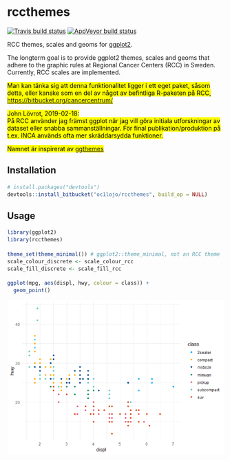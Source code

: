 
<!-- README.md is generated from README.Rmd. Please edit that file. -->

# rccthemes

[![Travis build
status](https://travis-ci.org/oc1lojo/rccthemes.svg?branch=master)](https://travis-ci.org/oc1lojo/rccthemes)
[![AppVeyor build
status](https://ci.appveyor.com/api/projects/status/bitbucket/oc1lojo/rccthemes?branch=master&svg=true)](https://ci.appveyor.com/project/oc1lojo/rccthemes)

RCC themes, scales and geoms for
[ggplot2](https://ggplot2.tidyverse.org).

The longterm goal is to provide ggplot2 themes, scales and geoms that
adhere to the graphic rules at Regional Cancer Centers (RCC) in Sweden.
Currently, RCC scales are implemented.

<mark> Man kan tänka sig att denna funktionalitet ligger i ett eget
paket, såsom detta, eller kanske som en del av något av befintliga
R-paketen på RCC, <https://bitbucket.org/cancercentrum/> </mark>

<mark> John Lövrot, 2019-02-18:  
På RCC använder jag främst ggplot när jag vill göra initiala
utforskningar av dataset eller snabba sammanställningar. För final
publikation/produktion på t.ex. INCA används ofta mer skräddarsydda
funktioner. </mark>

<mark> Namnet är inspirerat av
[ggthemes](https://cran.r-project.org/package=ggthemes) </mark>

## Installation

``` r
# install.packages("devtools")
devtools::install_bitbucket("oc1lojo/rccthemes", build_op = NULL)
```

## Usage

``` r
library(ggplot2)
library(rccthemes)

theme_set(theme_minimal()) # ggplot2::theme_minimal, not an RCC theme
scale_colour_discrete <- scale_colour_rcc
scale_fill_discrete <- scale_fill_rcc

ggplot(mpg, aes(displ, hwy, colour = class)) +
  geom_point()
```

![](man/figures/README-example-1.png)<!-- -->
